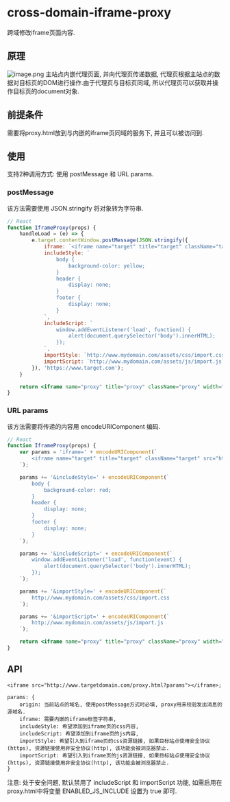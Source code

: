 # cross-domain-iframe-proxy
跨域修改iframe页面内容.

## 原理
![image.png](https://image-static.segmentfault.com/365/116/3651166373-5dba5af82fa06)
主站点内嵌代理页面, 并向代理页传递数据, 代理页根据主站点的数据对目标页的DOM进行操作.由于代理页与目标页同域, 所以代理页可以获取并操作目标页的document对象.

## 前提条件
需要将proxy.html放到与内嵌的iframe页同域的服务下, 并且可以被访问到.

## 使用
支持2种调用方式: 使用 postMessage 和 URL params.

### postMessage
该方法需要使用 JSON.stringify 将对象转为字符串.
```jsx
// React
function IframeProxy(props) {
    handleLoad = (e) => {
        e.target.contentWindow.postMessage(JSON.stringify({
            iframe: `<iframe name="target" title="target" className="target" src="http://www.targetdomain.com/target.html" frameBorder="0" scrolling="no" style="width: 100%;height:100%"></iframe>`,
            includeStyle: `
                body {
                    background-color: yellow;
                }
                header {
                    display: none;
                }
                footer {
                    display: none;
                }
            `,
            includeScript: `
                window.addEventListener('load', function() {
                    alert(document.querySelector('body').innerHTML);
                });
            `,
            importStyle: `http://www.mydomain.com/assets/css/import.css`,
            importScript: `http://www.mydomain.com/assets/js/import.js`
        }), 'https://www.target.com');
    }

    return <iframe name="proxy" title="proxy" className="proxy" width="100%" height="100%" onLoad={handleLoad} src={`http://www.targetdomain.com/proxy.html?origin=${window.location.protocol}//${window.location.host}`} frameBorder="0" scrolling="no"></iframe>;
}
```

### URL params
该方法需要将传递的内容用 encodeURIComponent 编码.
```jsx
// React
function IframeProxy(props) {
    var params = 'iframe=' + encodeURIComponent(`
        <iframe name="target" title="target" className="target" src="http://www.targetdomain.com/target.html" frameBorder="0" scrolling="no" style="width: 100%;height:100%"></iframe>
    `);

    params += '&includeStyle=' + encodeURIComponent(`
        body {
            background-color: red;
        }
        header {
            display: none;
        }
        footer {
            display: none;
        }
    `);

    params += '&includeScript=' + encodeURIComponent(`
        window.addEventListener('load', function(event) {
            alert(document.querySelector('body').innerHTML);
        });
    `);

    params += '&importStyle=' + encodeURIComponent(`
        http://www.mydomain.com/assets/css/import.css
    `);

    params += '&importScript=' + encodeURIComponent(`
        http://www.mydomain.com/assets/js/import.js
    `);

    return <iframe name="proxy" title="proxy" className="proxy" width="100%" height="100%" src={`http://www.targetdomain.com/proxy.html?${params}`} frameBorder="0" scrolling="no"></iframe>;
}
```

## API
```
<iframe src="http://www.targetdomain.com/proxy.html?params"></iframe>;

params: {
    origin: 当前站点的域名, 使用postMessage方式时必填, proxy用来校验发出消息的源域名.
    iframe: 需要内嵌的iframe标签字符串,
    includeStyle: 希望添加到iframe页的css内容,
    includeScript: 希望添加到iframe页的js内容,
    importStyle: 希望引入到iframe页的css资源链接, 如果目标站点使用安全协议(https), 资源链接使用非安全协议(http), 该功能会被浏览器禁止.
    importScript: 希望引入到iframe页的js资源链接, 如果目标站点使用安全协议(https), 资源链接使用非安全协议(http), 该功能会被浏览器禁止.
}
```
注意: 处于安全问题, 默认禁用了 includeScript 和 importScript 功能, 如需启用在proxy.html中将变量 ENABLED_JS_INCLUDE 设置为 true 即可.

